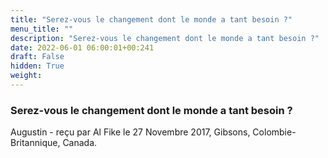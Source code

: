 ```yaml
---
title: "Serez-vous le changement dont le monde a tant besoin ?"
menu_title: ""
description: "Serez-vous le changement dont le monde a tant besoin ?"
date: 2022-06-01 06:00:01+00:241
draft: False
hidden: True
weight:
---
```

### Serez-vous le changement dont le monde a tant besoin ?

Augustin - reçu par Al Fike le 27 Novembre 2017, Gibsons, Colombie-Britannique, Canada.



